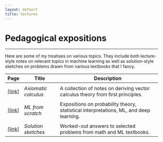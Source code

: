 ```yaml
---
layout: default
title: lectures
---
```


# Pedagogical expositions

----

Here are some of my treatises on various topics. They include both lecture-style notes on relevant topics in machine learning as well as solution-style sketches on problems drawn from various textbooks that I fancy.

|Page|Title|Description|
|---|---|---|
||||
|[[link]][calculus]|*Axiomatic calculus*|A collection of notes on deriving vector calculus theory from first principles.|
||||
|[[link]][ml]|*ML from scratch*|Expositions on probability theory, statistical interpretations, ML, and deep learning.|
||||
|[[link]][sketches]|*Solution sketches*|Worked-out answers to selected problems from math and ML textbooks.|

[calculus]: {{site.baseurl}}/lectures/math/
[ml]:       {{site.baseurl}}/lectures/ml/
[sketches]: {{site.baseurl}}/lectures/books/

